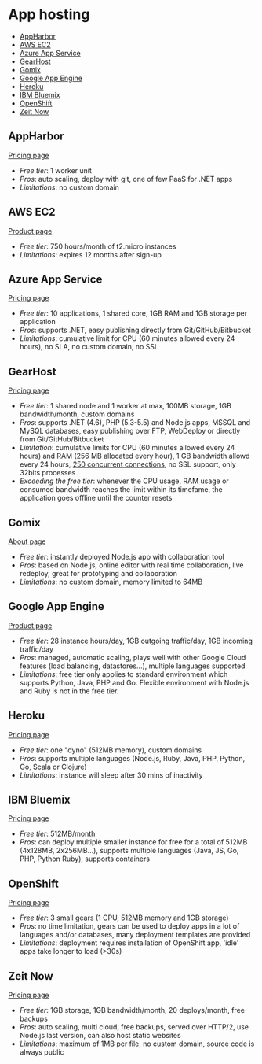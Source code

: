 # App hosting

<!-- TOC depthFrom:2 -->

- [AppHarbor](#appharbor)
- [AWS EC2](#aws-ec2)
- [Azure App Service](#azure-app-service)
- [GearHost](#gearhost)
- [Gomix](#gomix)
- [Google App Engine](#google-app-engine)
- [Heroku](#heroku)
- [IBM Bluemix](#ibm-bluemix)
- [OpenShift](#openshift)
- [Zeit Now](#zeit-now)

<!-- /TOC -->

## AppHarbor

[Pricing page](https://appharbor.com/pricing)

* *Free tier*: 1 worker unit
* *Pros*: auto scaling, deploy with git, one of few PaaS for .NET apps
* *Limitations*: no custom domain

## AWS EC2

[Product page](https://aws.amazon.com/free/)

* *Free tier*: 750 hours/month of t2.micro instances
* *Limitations*: expires 12 months after sign-up

## Azure App Service

[Pricing page](https://azure.microsoft.com/en-us/pricing/details/app-service/)

* *Free tier*: 10 applications, 1 shared core, 1GB RAM and 1GB storage per application
* *Pros*: supports .NET, easy publishing directly from Git/GitHub/Bitbucket
* *Limitations*: cumulative limit for CPU (60 minutes allowed every 24 hours), no SLA, no custom domain, no SSL

## GearHost

[Pricing page](https://www.gearhost.com/pricing)

* *Free tier*: 1 shared node and 1 worker at max, 100MB storage, 1GB bandwidth/month, custom domains
* *Pros*: supports .NET (4.6), PHP (5.3-5.5) and Node.js apps, MSSQL and MySQL databases, easy publishing over FTP, WebDeploy or directly from Git/GitHub/Bitbucket
* *Limitation*: cumulative limits for CPU (60 minutes allowed every 24 hours) and RAM (256 MB allocated every hour), 1 GB bandwidth allowd every 24 hours, [250 concurrent connections](https://www.gearhost.com/documentation/difference-free-standard-reserved-plans), no SSL support, only 32bits processes
* *Exceeding the free tier*: whenever the CPU usage, RAM usage or consumed bandwidth reaches the limit within its timefame, the application goes offline until the counter resets

## Gomix

[About page](https://gomix.com/about/)

* *Free tier*: instantly deployed Node.js app with collaboration tool
* *Pros*: based on Node.js, online editor with real time collaboration, live redeploy, great for prototyping and collaboration
* *Limitations*: no custom domain, memory limited to 64MB

## Google App Engine

[Product page](https://cloud.google.com/appengine)

* *Free tier*: 28 instance hours/day, 1GB outgoing traffic/day, 1GB incoming traffic/day
* *Pros*: managed, automatic scaling, plays well with other Google Cloud features (load balancing, datastores...), multiple languages supported
* *Limitations*: free tier only applies to standard environment which supports Python, Java, PHP and Go. Flexible environment with Node.js and Ruby is not in the free tier.

## Heroku

[Pricing page](https://www.heroku.com/pricing)

* *Free tier*: one "dyno" (512MB memory), custom domains
* *Pros*: supports multiple languages (Node.js, Ruby, Java, PHP, Python, Go, Scala or Clojure)
* *Limitations*: instance will sleep after 30 mins of inactivity

## IBM Bluemix

[Pricing page](https://console.ng.bluemix.net/pricing/)

* *Free tier*: 512MB/month
* *Pros*: can deploy multiple smaller instance for free for a total of 512MB (4x128MB, 2x256MB...), supports multiple languages (Java, JS, Go, PHP, Python Ruby), supports containers

## OpenShift

[Pricing page](https://www.openshift.com/pricing/index.html)

* *Free tier*: 3 small gears (1 CPU, 512MB memory and 1GB storage)
* *Pros*: no time limitation, gears can be used to deploy apps in a lot of languages and/or databases, many deployment templates are provided
* *Limitations*: deployment requires installation of OpenShift app, 'idle' apps take longer to load (>30s)

## Zeit Now

[Pricing page](https://zeit.co/now#pricing)

* *Free tier*: 1GB storage, 1GB bandwidth/month, 20 deploys/month, free backups
* *Pros*: auto scaling, multi cloud, free backups, served over HTTP/2, use Node.js last version, can also host static websites
* *Limitations*: maximum of 1MB per file, no custom domain, source code is always public
